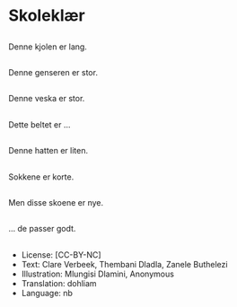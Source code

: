 # Skoleklær

##
Denne kjolen er lang.

##
Denne genseren er stor.

##
Denne veska er stor.

##
Dette beltet er …

##
Denne hatten er liten.

##
Sokkene er korte.

##
Men disse skoene er nye.

##
… de passer godt.

##
* License: [CC-BY-NC]
* Text: Clare Verbeek, Thembani Dladla, Zanele Buthelezi
* Illustration: Mlungisi Dlamini, Anonymous
* Translation: dohliam
* Language: nb
